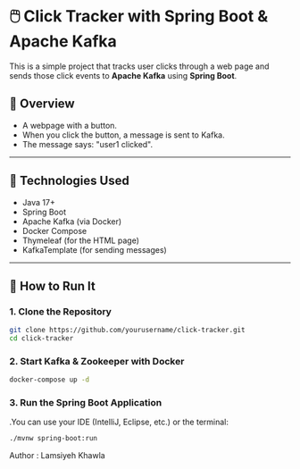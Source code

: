 # 🖱️ Click Tracker with Spring Boot & Apache Kafka

This is a simple project that tracks user clicks through a web page and sends those click events to **Apache Kafka** using **Spring Boot**.

## 📸 Overview

- A webpage with a button.
- When you click the button, a message is sent to Kafka.
- The message says: "user1 clicked".

---

## 🧱 Technologies Used

- Java 17+
- Spring Boot
- Apache Kafka (via Docker)
- Docker Compose
- Thymeleaf (for the HTML page)
- KafkaTemplate (for sending messages)

---

## 🚀 How to Run It

### 1. Clone the Repository


```bash
git clone https://github.com/yourusername/click-tracker.git
cd click-tracker
```
### 2. Start Kafka & Zookeeper with Docker
```bash
docker-compose up -d
```
### 3. Run the Spring Boot Application
.You can use your IDE (IntelliJ, Eclipse, etc.) or the terminal:

```bash
./mvnw spring-boot:run
```
Author : Lamsiyeh Khawla
